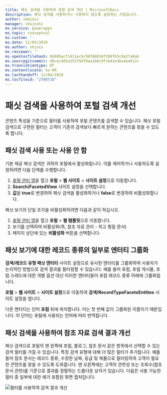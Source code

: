 ```yaml
---
title: 패싯 검색을 사용하여 포털 검색 개선 | MicrosoftDocs
description: 패싯 검색을 사용하거나 사용하지 않도록 설정하는 지침입니다.
author: sbmjais
manager: shujoshi
ms.service: powerapps
ms.topic: conceptual
ms.custom: ''
ms.date: 11/04/2019
ms.author: shjais
ms.reviewer: ''
ms.openlocfilehash: 6b605acf1d11ecbc98760810f390f63c9a27a0a6
ms.sourcegitcommit: d9cecdd5a35279d78aa1b6c9fc642e36a4e4612c
ms.translationtype: HT
ms.contentlocale: ko-KR
ms.lasthandoff: 11/04/2019
ms.locfileid: "2760718"
---
```

# <a name="use-faceted-search-to-improve-portal-search"></a>패싯 검색을 사용하여 포털 검색 개선

콘텐츠 특성을 기준으로 필터를 사용하여 포털 콘텐츠를 검색할 수 있습니다. 패싯 포털 검색으로 구현된 필터는 고객이 기존의 검색보다 빠르게 원하는 콘텐츠를 찾을 수 있도록 합니다.

## <a name="enable-or-disable-faceted-search"></a>패싯 검색 사용 또는 사용 안 함

기본 제공 패싯 검색은 귀하의 포털에서 활성화됩니다. 이를 제어하거나 사용하도록 설정하려면 다음 단계를 수행합니다.

1. [포털 관리 앱](configure-portal.md)을 열고 **포털** &gt; **웹 사이트** &gt; **사이트 설정**으로 이동합니다.
2. **Search/FacetedView** 사이트 설정을 선택합니다. 
3. **값**을 **true**로 변경하여 패싯 검색을 활성화하거나 **false**로 변경하여 비활성화합니다.

패싯 보기의 단일 조각을 비활성화하려면 다음과 같이 하십시오.

1. [포털 관리 앱](configure-portal.md)을 열고 **포털** &gt; **웹 템플릿**으로 이동합니다.
2. 보기를 선택하여 비활성화(즉, 참조 자료 관리 - 최고 평점 문서)
3. 페이지 상단에 있는 **비활성화** 버튼을 선택합니다.

## <a name="group-entities-as-part-of-a-record-type-for-faceted-view"></a>패싯 보기에 대한 레코드 종류의 일부로 엔터티 그룹화

**검색/레코드 유형 패싯 엔터티** 사이트 설정으로 유사한 엔터티를 그룹화하여 사용자가 논리적인 방법으로 검색 결과를 필터링할 수 있습니다. 예를 들어 포럼, 포럼 게시물, 포럼 스레드에 대한 개별 옵션 대신 이러한 엔터티들이 포럼 레코드 종류 아래에 그룹화됩니다.

**포털** &gt; **웹 사이트** &gt; **사이트 설정**으로 이동하여 **검색/RecordTypeFacetsEntities** 사이트 설정을 엽니다. 

다른 엔터티는 단어 **포럼** 뒤에 위치합니다. 이는 첫 번째 값이 그룹화된 이름이기 때문입니다. 이 단어는 포털에 사용되는 언어에 따라 번역됩니다.

## <a name="use-faceted-search-to-improve-knowledge-search-results"></a>패싯 검색을 사용하여 참조 자료 검색 결과 개선

패싯 검색으로 포털의 맨 왼쪽에 포럼, 블로그, 참조 문서 같은 항목에서 선택할 수 있는 검색 필터를 가질 수 있습니다. 특정 검색 유형에 대해 더 많은 필터가 추가됩니다. 예를 들어 참조 문서는 레코드 종류, 수정한 날짜, 등급 및 제품으로 필터링하여 고객이 필요한 콘텐츠를 찾을 수 있도록 도와줍니다. 맨 오른쪽에는 고객의 관련성 또는 조회수(참조 문서 관련)를 기준으로 결과를 정렬하는 드롭다운 상자가 있습니다. 다음은 사용 가능한 필터 중 일부에 대한 예가 포함된 화면 캡처입니다.

![필터를 사용하여 검색 결과 개선](../media/faceted-search-filter.png "필터를 사용하여 검색 결과 개선")
